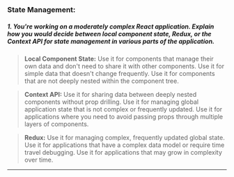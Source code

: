 ### State Management: 
##### 1. You're working on a moderately complex React application. Explain how you would decide between local component state, Redux, or the Context API for state management in various parts of the application.
> **Local Component State:**
> Use it for components that manage their own data and don't need to share it with other components.
> Use it for simple data that doesn't change frequently.
> Use it for components that are not deeply nested within the component tree.

> **Context API:**
> Use it for sharing data between deeply nested components without prop drilling.
> Use it for managing global application state that is not complex or frequently updated.
> Use it for applications where you need to avoid passing props through multiple layers of components.

> **Redux:**
> Use it for managing complex, frequently updated global state.
> Use it for applications that have a complex data model or require time travel debugging.
> Use it for applications that may grow in complexity over time.
---
